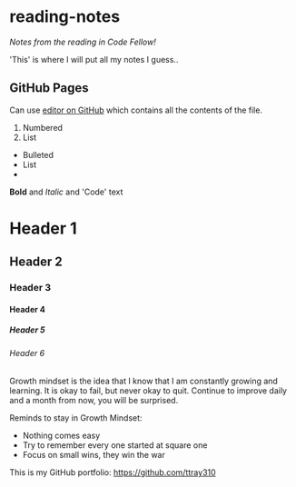 # reading-notes
 
*Notes from the reading in Code Fellow!*

'This' is where I will put all my notes I guess..

## GitHub Pages
 Can use [editor on GitHub](https://github.com/ttray310/reading-notes/edit/main/README.md) which contains all the contents of the file.
 
1. Numbered
2. List
  
 - Bulleted
 - List
 - 
**Bold** and _Italic_ and 'Code' text

 # Header 1
 ## Header 2
 ### Header 3
 #### Header 4
 ##### Header 5
 ###### Header 6


Growth mindset is the idea that I know that I am constantly growing and learning. It is okay to fail, but never okay to quit. Continue to improve daily and a month from now, you will be surprised.

Reminds to stay in Growth Mindset:
- Nothing comes easy
- Try to remember every one started at square one
- Focus on small wins, they win the war

This is my GitHub portfolio: https://github.com/ttray310

